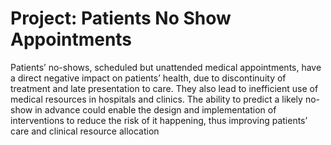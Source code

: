 # Project: Patients No Show Appointments
Patients’ no-shows, scheduled but unattended medical appointments, have a direct negative impact on patients’ health, due to discontinuity of treatment and late presentation to care. They also lead to inefficient use of medical resources in hospitals and clinics. The ability to predict a likely no-show in advance could enable the design and implementation of interventions to reduce the risk of it happening, thus improving patients’ care and clinical resource allocation
